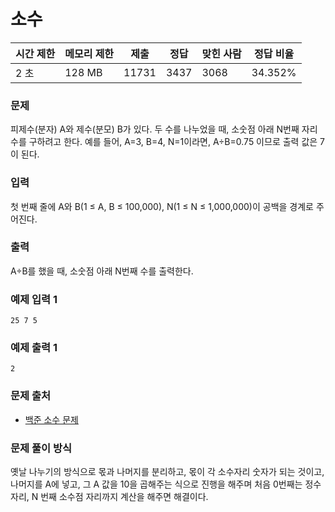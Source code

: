 # 소수
 
|시간 제한|	메모리 제한|	제출|	정답|	맞힌 사람|	정답 비율|
|----|--------|------|-----|--------|---------|
|2 초|	128 MB|	11731|	3437|	3068|	34.352%|

### 문제

피제수(분자) A와 제수(분모) B가 있다. 두 수를 나누었을 때, 소숫점 아래 N번째 자리수를 구하려고 한다. 예를 들어, A=3, B=4, N=1이라면, A÷B=0.75 이므로 출력 값은 7이 된다.

### 입력

첫 번째 줄에 A와 B(1 ≤ A, B ≤ 100,000), N(1 ≤ N ≤ 1,000,000)이 공백을 경계로 주어진다.

### 출력

A÷B를 했을 때, 소숫점 아래 N번째 수를 출력한다.

### 예제 입력 1 

```
25 7 5
```

### 예제 출력 1 

```
2
```

### 문제 출처

- [백준 소수 문제](https://www.acmicpc.net/problem/1312)

### 문제 풀이 방식

옛날 나누기의 방식으로 몫과 나머지를 분리하고, 몫이 각 소수자리 숫자가 되는 것이고, 나머지를 A에 넣고, 그 A 값을 10을 곱해주는 식으로 진행을 해주며 처음 0번째는 정수자리, N 번째 소수점 자리까지 계산을 해주면 해결이다.
